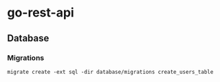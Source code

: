 # go-rest-api

## Database

### Migrations

`migrate create -ext sql -dir database/migrations create_users_table`
